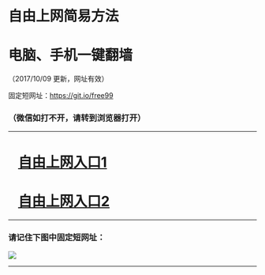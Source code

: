 ﻿# 自由上网简易方法

# 电脑、手机一键翻墙

（2017/10/09 更新，网址有效）

固定短网址：https://git.io/free99

### （微信如打不开，请转到浏览器打开）


***





# &nbsp;&nbsp; <a href="http://ft2412017162.fwq-tz-1001.info/fwqtz01.html?t=100900131874 " target="_blank">自由上网入口1</a>
# &nbsp;&nbsp; <a href="http://ft2620729685.fwq-tz-1002.info/fwqtz02.html?t=1009001720 " target="_blank">自由上网入口2</a>
***

### 请记住下图中固定短网址：

<img src="https://s3-us-west-2.amazonaws.com/fwq-1001/yjfq-20170905okok.png" /> 


***

